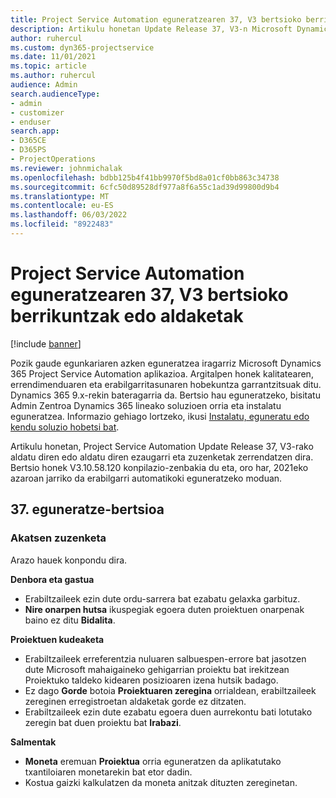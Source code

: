 ```yaml
---
title: Project Service Automation eguneratzearen 37, V3 bertsioko berrikuntzak edo aldaketak
description: Artikulu honetan Update Release 37, V3-n Microsoft Dynamics 365 Project Service Automation eskuragarri dauden ezaugarriak eta zuzenketak zerrendatzen dira.
author: ruhercul
ms.custom: dyn365-projectservice
ms.date: 11/01/2021
ms.topic: article
ms.author: ruhercul
audience: Admin
search.audienceType:
- admin
- customizer
- enduser
search.app:
- D365CE
- D365PS
- ProjectOperations
ms.reviewer: johnmichalak
ms.openlocfilehash: bdbb125b4f41bb9970f5bd8a01cf0bb863c34738
ms.sourcegitcommit: 6cfc50d89528df977a8f6a55c1ad39d99800d9b4
ms.translationtype: MT
ms.contentlocale: eu-ES
ms.lasthandoff: 06/03/2022
ms.locfileid: "8922483"
---
```

# <a name="whats-new-or-changed-in-project-service-automation-update-release-37-v3"></a>Project Service Automation eguneratzearen 37, V3 bertsioko berrikuntzak edo aldaketak

[!include [banner](../includes/psa-now-project-operations.md)]

Pozik gaude egunkariaren azken eguneratzea iragarriz Microsoft Dynamics 365 Project Service Automation aplikazioa. Argitalpen honek kalitatearen, errendimenduaren eta erabilgarritasunaren hobekuntza garrantzitsuak ditu. Dynamics 365 9.x-rekin bateragarria da. Bertsio hau eguneratzeko, bisitatu Admin Zentroa Dynamics 365 lineako soluzioen orria eta instalatu eguneratzea. Informazio gehiago lortzeko, ikusi [Instalatu, eguneratu edo kendu soluzio hobetsi bat](/power-platform/admin/install-remove-preferred-solution).

Artikulu honetan, Project Service Automation Update Release 37, V3-rako aldatu diren edo aldatu diren ezaugarri eta zuzenketak zerrendatzen dira. Bertsio honek V3.10.58.120 konpilazio-zenbakia du eta, oro har, 2021eko azaroan jarriko da erabilgarri automatikoki eguneratzeko moduan.

## <a name="update-release-37"></a>37. eguneratze-bertsioa

### <a name="bug-fixes"></a>Akatsen zuzenketa

Arazo hauek konpondu dira.

**Denbora eta gastua**
- Erabiltzaileek ezin dute ordu-sarrera bat ezabatu gelaxka garbituz.
- **Nire onarpen hutsa** ikuspegiak egoera duten proiektuen onarpenak baino ez ditu **Bidalita**.

**Proiektuen kudeaketa**
- Erabiltzaileek erreferentzia nuluaren salbuespen-errore bat jasotzen dute Microsoft mahaigaineko gehigarrian proiektu bat irekitzean Proiektuko taldeko kidearen posizioaren izena hutsik badago.
- Ez dago **Gorde** botoia **Proiektuaren zeregina** orrialdean, erabiltzaileek zereginen erregistroetan aldaketak gorde ez ditzaten.
- Erabiltzaileek ezin dute ezabatu egoera duen aurrekontu bati lotutako zeregin bat duen proiektu bat **Irabazi**.

**Salmentak**
- **Moneta** eremuan **Proiektua** orria eguneratzen da aplikatutako txantiloiaren monetarekin bat etor dadin.
- Kostua gaizki kalkulatzen da moneta anitzak dituzten zereginetan.
